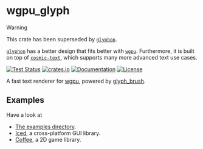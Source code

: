 # wgpu_glyph

> [!WARNING]
> This crate has been superseded by [`glyphon`].
>
> [`glyphon`] has a better design that fits better with [`wgpu`]. Furthermore, it is built on top of [`cosmic-text`], which supports many more advanced text use cases.

[`glyphon`]: https://github.com/grovesNL/glyphon
[`wgpu`]: https://github.com/gfx-rs/wgpu
[`cosmic-text`]: https://github.com/pop-os/cosmic-text

[![Test Status](https://img.shields.io/github/actions/workflow/status/hecrj/wgpu_glyph/test.yml?branch=master&event=push&label=test)](https://github.com/hecrj/wgpu_glyph/actions)
[![crates.io](https://img.shields.io/crates/v/wgpu_glyph.svg)](https://crates.io/crates/wgpu_glyph)
[![Documentation](https://docs.rs/wgpu_glyph/badge.svg)](https://docs.rs/wgpu_glyph)
[![License](https://img.shields.io/crates/l/wgpu_glyph.svg)](https://github.com/hecrj/wgpu_glyph/blob/master/LICENSE)

A fast text renderer for [wgpu](https://github.com/gfx-rs/wgpu), powered by
[glyph_brush](https://github.com/alexheretic/glyph-brush/tree/master/glyph-brush).

## Examples

Have a look at
  * [The examples directory](examples).
  * [Iced](https://github.com/hecrj/iced), a cross-platform GUI library.
  * [Coffee](https://github.com/hecrj/coffee), a 2D game library.
